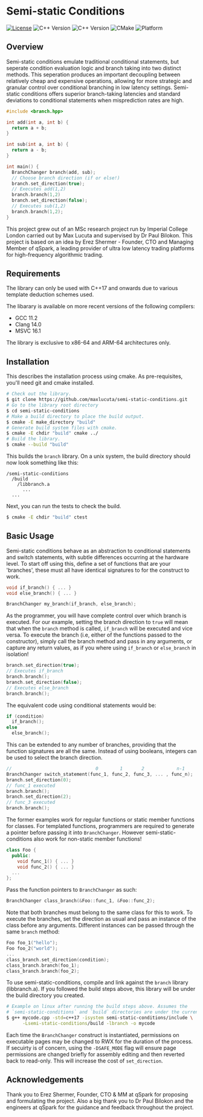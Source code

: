 # Semi-static Conditions

[![License](https://img.shields.io/badge/license-MIT-blue.svg)](https://github.com/maxlucuta/semi-static-conditions/blob/main/LICENSE)
![C++ Version](https://img.shields.io/badge/C%2B%2B-20-blue.svg)
![C++ Version](https://img.shields.io/badge/C%2B%2B-17-blue.svg)
![CMake](https://img.shields.io/badge/built%20with-CMake-orange.svg)
![Platform](https://img.shields.io/badge/platform-Linux%20%7C%20macOS%20%7C%20Windows-lightgrey.svg)

## Overview

Semi-static conditions emulate traditional conditional statements, but seperate condition evaluation logic and branch taking into two distinct methods. This seperation produces an important decoupling between
relatively cheap and expensive operations,  allowing for more strategic and granular control over conditional branching in low latency settings. Semi-static conditions offers superior branch-taking latencies
and standard deviations to conditional statements when misprediction rates are high. 

```c++
#include <branch.hpp>

int add(int a, int b) {
  return a + b;
}

int sub(int a, int b) {
  return a - b;
}

int main() {
  BranchChanger branch(add, sub);
  // Choose branch direction (if or else!)
  branch.set_direction(true);
  // Executes add(1,2) 
  branch.branch(1,2)
  branch.set_direction(false);
  // Executes sub(1,2)
  branch.branch(1,2);
}
```
This project grew out of an MSc research project run by Imperial College London carried out by Max Lucuta and supervised by Dr Paul Bilokon. 
This project is based on an idea by Erez Shermer - Founder, CTO and Managing Member of qSpark, a leading provider of ultra low latency trading platforms for high-frequency algorithmic trading.

## Requirements

The library can only be used with C++17 and onwards due to various template deduction schemes used.

The libarary is available on more recent versions of the following compilers:

* GCC 11.2
* Clang 14.0
* MSVC 16.1

The library is exclusive to x86-64 and ARM-64 architectures only.

## Installation

This describes the installation process using cmake. As pre-requisites, you'll need git and cmake installed.

```bash
# Check out the library.
$ git clone https://github.com/maxlucuta/semi-static-conditions.git
# Go to the library root directory
$ cd semi-static-conditions
# Make a build directory to place the build output.
$ cmake -E make_directory "build"
# Generate build system files with cmake.
$ cmake -E chdir "build" cmake ../
# Build the library.
$ cmake --build "build"
```
This builds the `branch` library. On a unix system, the build directory should now look something like this:

```
/semi-static-conditions
  /build
    /libbranch.a
      ...
  ...
```

Next, you can run the tests to check the build.
```bash
$ cmake -E chdir "build" ctest
```


## Basic Usage

Semi-static conditions behave as an abstraction to conditional statements and switch statements, with subtle differences occurring at the hardware level.
To start off using this, define a set of functions that are your 'branches', these must all have identical signatures to for the construct to work.

```c++
void if_branch() { ... }
void else_branch() { ... }

BranchChanger my_branch(if_branch, else_branch);
```

As the programmer, you will have complete control over which branch is executed. For our example, setting the branch direction to `true` will mean that 
when the `branch` method is called, `if_branch` will be executed and vice versa. To execute the branch (i.e, either of the functions passed to the constructor),
simply call the branch method and pass in any arguments, or capture any return values, as if you where using  `if_branch` or  `else_branch` in isolation!

```c++
branch.set_direction(true);
// Executes if_branch
branch.branch();
branch.set_direction(false);
// Executes else_branch
branch.branch();
```
The equivalent code using conditional statements would be:

```c++
if (condition)
  if_branch();
else
  else_branch();
```
This can be extended to any number of branches, providing that the function signatures are all the same. Instead of using booleans, integers can be used to select
the branch direction.

```c++
//                               0        1       2            n-1
BranchChanger switch_statement(func_1, func_2, func_3, ... , func_n);
branch.set_direction(0);
// func_1 executed
branch.branch();
branch.set_direction(2);
// func_3 executed
branch.branch();
```
The former examples work for regular functions or static member functions for classes. For templated functions, programmers are required to generate a pointer
before passing it into `BranchChanger`. However semi-static-conditions also work for non-static member functions!

```c++
class Foo {
  public:
    void func_1() { ... }
    void func_2() { ... }
  ...
};
```
Pass the function pointers to `BranchChanger` as such:

```c++
BranchChanger class_branch(&Foo::func_1, &Foo::func_2);
```
Note that both branches must belong to the same class for this to work. To execute the branches, set the direction as usual and pass an instance of the class before any
arguments. Different instances can be passed through the same `branch` method:

```c++
Foo foo_1("hello");
Foo foo_2("world");
...
class_branch.set_direction(condition);
class_branch.branch(foo_1);
class_branch.branch(foo_2);
```
To use semi-static-conditions, compile and link against the `branch` library (libbranch.a). If you followed the build steps above, this library will 
be under the build directory you created.

```bash
# Example on linux after running the build steps above. Assumes the
# `semi-static-conditions` and `build` directories are under the current directory.
$ g++ mycode.cpp -std=c++17 -isystem semi-static-conditions/include \
      -Lsemi-static-conditions/build -lbranch -o mycode
```

Each time the `BranchChanger` construct is instantiated, permissions on executable pages may be changed to RWX for the duration of the process. If secuirty is of concern, using the `-DSAFE_MODE` flag will ensure page permissions are changed briefly for assembly editing and then reverted back to read-only. This will increase the cost of `set_direction`.

## Acknowledgements

Thank you to Erez Shermer, Founder, CTO \& MM at qSpark for proposing and formulating the project. Also a big thank you to Dr Paul Bilokon and the engineers at qSpark for the guidance and feedback throughout the project.
